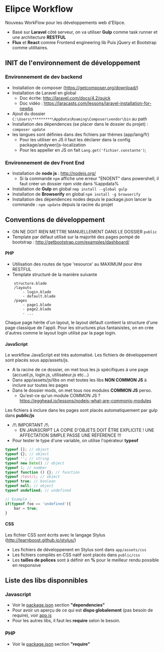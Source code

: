 # Elipce Workflow
Nouveau WorkFlow pour les développements web d'Elipce.
- Basé sur **Laravel** côté serveur, on va utiliser **Gulp** comme task runner et une architecture **RESTFUL**
- **Flux** et **React** comme Frontend engineering lib
Puis jQuery et Bootstrap comme utilitaires.


## INIT de l'environnement de développement

### Environnement de dev backend
- Installation de composer (https://getcomposer.org/download/)
- Installation de Laravel en global
	- Doc écrite: http://laravel.com/docs/4.2/quick
	- Doc vidéo : https://laracasts.com/lessons/laravel-installation-for-newbs
- Ajout du dossier ```C:\Users\*********\AppData\Roaming\Composer\vendor\bin``` au path
- Installation des dépendences (se placer dans le dossier du projet) : 
```composer update```
- les langues sont définies dans des fichiers par thèmes (app/lang/fr)
    - Pour les utiliser en JS il faut les déclarer dans la config package/andywer/js-localization
    - Pour les appeller en JS on fait ```Lang.get('fichier.constante')```;
    
### Environnement de dev Front End
- Installation de **node js** : http://nodejs.org/
    - Si la commande ```npm``` affiche une erreur "ENOENT" dans powershell, il faut créer un dossier npm vide dans %appdata%
- Installation de **Gulp** en global
```nmp install --global gulp```
- Installation de **Browserify** en global
```npm install -g browserify```
- Installation des dépendences nodes depuis le package.json
lancer la commande : ```npm update``` depuis la racine du projet

## Conventions de développement
- ON NE DOIT RIEN METTRE MANUELLEMENT DANS LE DOSSIER ```public```
- Template par défaut utilisé sur la majorité des pages pompé de bootstrap : http://getbootstrap.com/examples/dashboard/
#### PHP
- Utilisation des routes de type 'resource' au MAXIMUM pour être RESTFUL
- Template structuré de la manière suivante
```/views
    structure.blade
    /layouts
        - login.blade
        - default.blade
    /pages
        - page1.blade
        - page2.blade
        - ...
```
Chaque page hérite d'un layout, le layout défault contient la structure d'une page classique de l'appli.
Pour les structures plus fantaisistes, on en crée d'autres comme le layout login utilisé par la page login.

#### JavaScript
Le workflow JavaScript est très automatisé. Les fichiers de développement sont placés sous app/assets/js.
- A la racine de ce dossier, on met tous les js spécifiques à une page (accueil.js, login.js, utilisateur.js etc...)
- Dans app/assets/js/libs on met toutes les libs **NON COMMON JS** à inclure sur toutes les pages 
- Dans le dossier mods, on met tous nos modules **COMMON JS** perso.
    - Qu'est-ce qu'un module COMMON JS ? https://egghead.io/lessons/nodejs-what-are-commonjs-modules

Les fichiers à inclure dans les pages sont placés automatiquement par gulp dans **public/js**
- /!\ IMPORTANT /!\
    - EN JAVASCRIPT LA COPIE D'OBJETS DOIT ÊTRE EXPLICITE ! UNE AFFECTATION SIMPLE PASSE UNE RÉFÉRENCE !!!
- Pour tester le type d'une variable, on utilise l'opérateur **typeof**
```javascript
typeof []; // object
typeof {}; // object
typeof ''; // string
typeof new Date() // object
typeof 1; // number
typeof function () {}; // function
typeof /test/i; // object
typeof true; // boolean
typeof null; // object
typeof undefined; // undefined

// Example : 
if(typeof foo == 'undefined'){
    bar = true;
}
```

#### CSS
Les fichier CSS sont écrits avec le langage Stylus (http://learnboost.github.io/stylus/)
- Les fichiers de développenent en Stylus sont dans ```app/assets/css```
- Les fichiers compilés en CSS natif sont placés dans ```public/css```
- Les **tailles de polices** sont à définir en **%** pour le meilleur rendu possible en responsive

## Liste des libs disponnibles
### Javascript
- Voir le [package.json](package.json) section **"dependencies"**
- Pour avoir un aperçu de ce qui est **dispo globalement** (pas besoin de require), voir [app.js](app/assets/js/global/app.js)
- Pour les autres libs, il faut les **require** selon le besoin.

### PHP
- Voir le [package.json](package.json) section **"require"**
